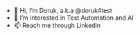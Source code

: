 - 👋 Hi, I’m Doruk, a.k.a @doruk4test
- 👀 I’m interested in Test Automation and AI
- 📫 Reach me through Linkedin

<!---
doruk4test/doruk4test is a ✨ special ✨ repository because its `README.md` (this file) appears on your GitHub profile.
You can click the Preview link to take a look at your changes.
--->
